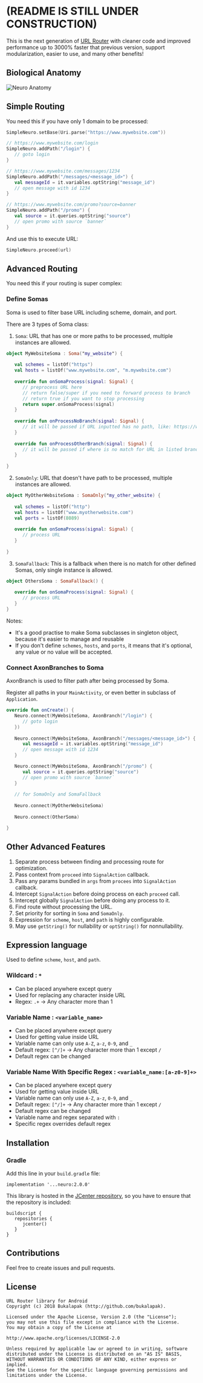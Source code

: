 # (README IS STILL UNDER CONSTRUCTION)

This is the next generation of <a href="https://github.com/bukalapak/url-router">URL Router</a> with cleaner code and improved performance up to 3000% faster that previous version, support modularization, easier to use, and many other benefits!

## Biological Anatomy

![Neuro Anatomy](https://github.com/bukalapak/neuro/blob/master/images/neuron_anatomy.jpg)

## Simple Routing 

You need this if you have only 1 domain to be processed:

```kotlin
SimpleNeuro.setBase(Uri.parse("https://www.mywebsite.com"))

// https://www.mywebsite.com/login
SimpleNeuro.addPath("/login") {
   // goto login
}

// https://www.mywebsite.com/messages/1234
SimpleNeuro.addPath("/messages/<message_id>") {
   val messageId = it.variables.optString("message_id")
   // open message with id 1234
}

// https://www.mywebsite.com/promo?source=banner
SimpleNeuro.addPath("/promo") {
   val source = it.queries.optString("source")
   // open promo with source `banner`
}
```

And use this to execute URL:

```kotlin
SimpleNeuro.proceed(url)
```

## Advanced Routing

You need this if your routing is super complex:

### Define Somas

Soma is used to filter base URL including scheme, domain, and port.

There are 3 types of Soma class:

1. `Soma`: URL that has one or more paths to be processed, multiple instances are allowed.

```kotlin
object MyWebsiteSoma : Soma("my_website") {
   
   val schemes = listOf("https")
   val hosts = listOf("www.mywebsite.com", "m.mywebsite.com")
   
   override fun onSomaProcess(signal: Signal) {
      // preprocess URL here
      // return false/super if you need to forward process to branch
      // return true if you want to stop processing
      return super.onSomaProcess(signal)
   }
   
   override fun onProcessNoBranch(signal: Signal) {
      // it will be passed if URL inputted has no path, like: https://www.website.com
   }
   
   override fun onProcessOtherBranch(signal: Signal) {
      // it will be passed if where is no match for URL in listed branch, like: https://www.website.com/unlistedpath
   }
   
}
```

2. `SomaOnly`: URL that doesn't have path to be processed, multiple instances are allowed.

```kotlin
object MyOtherWebsiteSoma : SomaOnly("my_other_website) {
   
   val schemes = listOf("http")
   val hosts = listOf("www.myotherwebsite.com")
   val ports = listOf(8089)
   
   override fun onSomaProcess(signal: Signal) {
      // process URL
   }
  
}
```

3. `SomaFallback`: This is a fallback when there is no match for other defined Somas, only single instance is allowed.

```kotlin
object OthersSoma : SomaFallback() {
  
   override fun onSomaProcess(signal: Signal) {
      // process URL
   }
}
```

Notes:
- It's a good practise to make Soma subclasses in singleton object, because it's easier to manage and reusable
- If you don't define `schemes`, `hosts`, and `ports`, it means that it's optional, any value or no value will be accepted.

### Connect AxonBranches to Soma

AxonBranch is used to filter path after being processed by Soma.

Register all paths in your `MainActivity`, or even better in subclass of `Application`.

```kotlin
override fun onCreate() {
   Neuro.connect(MyWebsiteSoma, AxonBranch("/login") {
      // goto login
   })
   
   Neuro.connect(MyWebsiteSoma, AxonBranch("/messages/<message_id>") {
      val messageId = it.variables.optString("message_id")
      // open message with id 1234
   }

   Neuro.connect(MyWebsiteSoma, AxonBranch("/promo") {
      val source = it.queries.optString("source")
      // open promo with source `banner`
   }
   
   // for SomaOnly and SomaFallback
   
   Neuro.connect(MyOtherWebsiteSoma)
   
   Neuro.connect(OtherSoma)

}
```

## Other Advanced Features

1. Separate process between finding and processing route for optimization.
2. Pass context from `proceed` into `SignalAction` callback.
3. Pass any params bundled in `args` from `procees` into `SignalAction` callback.
4. Intercept `SignalAction` before doing process on each `proceed` call.
5. Intercept globally `SignalAction` before doing any process to it.
6. Find route without processing the URL.
7. Set priority for sorting in `Soma` and `SomaOnly`.
8. Expression for `scheme`, `host`, and `path` is highly configurable.
9. May use `getString()` for nullability or `optString()` for nonnullability.

## Expression language

Used to define `scheme`, `host`, and `path`.

### Wildcard : `*`
- Can be placed anywhere except query
- Used for replacing any character inside URL
- Regex: `.+` -> Any character more than 1

### Variable Name : `<variable_name>`
- Can be placed anywhere except query
- Used for getting value inside URL
- Variable name can only use `A-Z`, `a-z`, `0-9`, and `_`
- Default regex: `[^/]+` -> Any character more than 1 except `/`
- Default regex can be changed

### Variable Name With Specific Regex : `<variable_name:[a-z0-9]+>`
- Can be placed anywhere except query
- Used for getting value inside URL
- Variable name can only use `A-Z`, `a-z`, `0-9`, and `_`
- Default regex: `[^/]+` -> Any character more than 1 except `/`
- Default regex can be changed
- Variable name and regex separated with `:`
- Specific regex overrides default regex

## Installation

### Gradle

Add this line in your `build.gradle` file:

```
implementation '...neuro:2.0.0'
```

This library is hosted in the [JCenter repository](https://bintray.com/mrhabibi/maven), so you have to ensure that the repository is included:

```
buildscript {
   repositories {
      jcenter()
   }
}
```

## Contributions

Feel free to create issues and pull requests.

## License

```
URL Router library for Android
Copyright (c) 2018 Bukalapak (http://github.com/bukalapak).

Licensed under the Apache License, Version 2.0 (the "License");
you may not use this file except in compliance with the License.
You may obtain a copy of the License at

http://www.apache.org/licenses/LICENSE-2.0

Unless required by applicable law or agreed to in writing, software
distributed under the License is distributed on an "AS IS" BASIS,
WITHOUT WARRANTIES OR CONDITIONS OF ANY KIND, either express or implied.
See the License for the specific language governing permissions and
limitations under the License.
```

